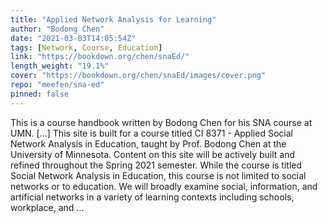 ```yaml
---
title: "Applied Network Analysis for Learning"
author: "Bodong Chen"
date: "2021-03-03T14:05:54Z"
tags: [Network, Course, Education]
link: "https://bookdown.org/chen/snaEd/"
length_weight: "19.1%"
cover: "https://bookdown.org/chen/snaEd/images/cover.png"
repo: "meefen/sna-ed"
pinned: false
---
```


This is a course handbook written by Bodong Chen for his SNA course at UMN. [...] This site is built for a course titled CI 8371 - Applied Social Network Analysis in Education, taught by Prof. Bodong Chen at the University of Minnesota. Content on this site will be actively built and refined throughout the Spring 2021 semester. While the course is titled Social Network Analysis in Education, this course is not limited to social networks or to education. We will broadly examine social, information, and artificial networks in a variety of learning contexts including schools, workplace, and ...
